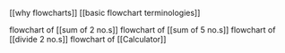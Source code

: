 [[why flowcharts]]
[[basic flowchart terminologies]]

flowchart of [[sum of 2 no.s]]
flowchart of [[sum of 5 no.s]]
flowchart of [[divide 2 no.s]]
flowchart of [[Calculator]]